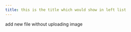 ```yaml
---
title: this is the title which would show in left list
---
```


add new file without uploading image